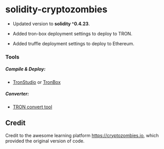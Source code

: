 # solidity-cryptozombies

* Updated version to __solidity ^0.4.23__.

* Added tron-box deployment settings to deploy to TRON.

* Added truffle deployment settings to deploy to Ethereum.

### Tools

##### Compile & Deploy:

* [TronStudio](doc:tron-studio-intro) or [TronBox](doc:tron-box-user-guide)

##### Converter:

* [TRON convert tool](https://tronscan.org/#/tools/tron-convert-tool)


## Credit

Credit to the awesome learning platform https://cryptozombies.io, which provided the original version of code.
